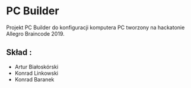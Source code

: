 # PC Builder
Projekt PC Builder do konfiguracji komputera PC tworzony na hackatonie Allegro Braincode 2019.
## Skład :
- Artur Białoskórski
- Konrad Linkowski
- Konrad Baranek 
